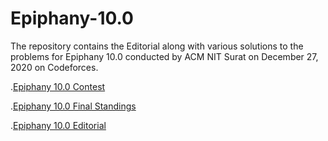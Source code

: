 # Epiphany-10.0
The repository contains the Editorial along with various solutions to the problems for Epiphany 10.0 conducted by ACM NIT Surat on December 27, 2020 on Codeforces.

.[Epiphany 10.0 Contest](https://codeforces.com/contestInvitation/846db0e3af4bedae00ff9f118df91efe9f9f7de2)

.[Epiphany 10.0 Final Standings](https://codeforces.com/gym/309132/standings)

.[Epiphany 10.0 Editorial](https://github.com/acm-svnit/Epiphany-10.0/blob/main/Editorial%20of%20Epiphany%2010.0.pdf)
